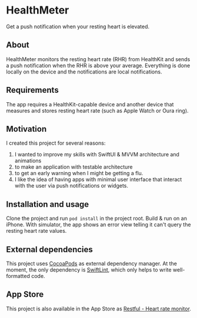 # HealthMeter

Get a push notification when your resting heart is elevated.

## About

HealthMeter monitors the resting heart rate (RHR) from HealthKit and sends a push notification when the RHR is above your average. Everything is done locally on the device and the notifications are local notifications.

## Requirements

The app requires a HealthKit-capable device and another device that measures and stores resting heart rate (such as Apple Watch or Oura ring). 

## Motivation

I created this project for several reasons:
1. I wanted to improve my skills with SwiftUI & MVVM architecture and animations
2. to make an application with testable architecture
3. to get an early warning when I might be getting a flu.
4. I like the idea of having apps with minimal user interface that interact with the user via push notifications or widgets.

## Installation and usage

Clone the project and run `pod install` in the project root. Build & run on an iPhone. With simulator, the app shows an error view telling it can't query the resting heart rate values.   

## External dependencies

This project uses [CocoaPods](https://cocoapods.org) as external dependency manager. At the moment, the only dependency is [SwiftLint](https://github.com/realm/SwiftLint), which only helps to write well-formatted code.

## App Store

This project is also available in the App Store as [Restful - Heart rate monitor](https://apps.apple.com/fi/app/restful-heart-rate-monitor/id1610317388?l=en).
